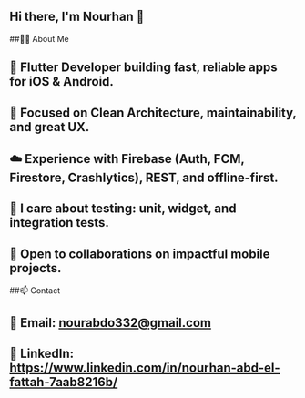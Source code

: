 ## Hi there, I'm Nourhan 👋




##👩‍💻 About Me
##   🎯 Flutter Developer building fast, reliable apps for iOS & Android.
##   🧠 Focused on Clean Architecture, maintainability, and great UX.
##   ☁️ Experience with Firebase (Auth, FCM, Firestore, Crashlytics), REST, and offline-first.
##   🧪 I care about testing: unit, widget, and integration tests.
##  🤝 Open to collaborations on impactful mobile projects.

##📫 Contact
##   📧 Email: nourabdo332@gmail.com
##   💼 LinkedIn: https://www.linkedin.com/in/nourhan-abd-el-fattah-7aab8216b/














   
